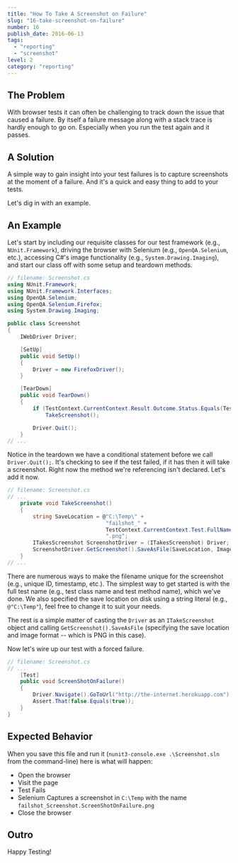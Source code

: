 ```yaml
---
title: "How To Take A Screenshot on Failure"
slug: "16-take-screenshot-on-failure"
number: 16
publish_date: 2016-06-13
tags:
  - "reporting"
  - "screenshot"
level: 2
category: "reporting"
---
```


## The Problem

With browser tests it can often be challenging to track down the issue that caused a failure. By itself a failure message along with a stack trace is hardly enough to go on. Especially when you run the test again and it passes.

## A Solution

A simple way to gain insight into your test failures is to capture screenshots at the moment of a failure. And it's a quick and easy thing to add to your tests.

Let's dig in with an example.

## An Example

Let's start by including our requisite classes for our test framework (e.g., `NUnit.Framework`), driving the browser with Selenium (e.g., `OpenQA.Selenium`, etc.), accessing C#'s image functionality (e.g., `System.Drawing.Imaging`), and start our class off with some setup and teardown methods.

```csharp
// filename: Screenshot.cs
using NUnit.Framework;
using NUnit.Framework.Interfaces;
using OpenQA.Selenium;
using OpenQA.Selenium.Firefox;
using System.Drawing.Imaging;

public class Screenshot
{
    IWebDriver Driver;

    [SetUp]
    public void SetUp()
    {
        Driver = new FirefoxDriver();
    }

    [TearDown]
    public void TearDown()
    {
        if (TestContext.CurrentContext.Result.Outcome.Status.Equals(TestStatus.Failed))
            TakeScreenshot();

        Driver.Quit();
    }
// ...
```

Notice in the teardown we have a conditional statement before we call `Driver.Quit();`. It's checking to see if the test failed, if it has then it will take a screenshot. Right now the method we're referencing isn't declared. Let's add it now.

```csharp
// filename: Screenshot.cs
// ...
    private void TakeScreenshot()
    {
        string SaveLocation = @"C:\Temp\" +
                               "failshot_" +
                               TestContext.CurrentContext.Test.FullName +
                               ".png";
        ITakesScreenshot ScreenshotDriver = (ITakesScreenshot) Driver;
        ScreenshotDriver.GetScreenshot().SaveAsFile(SaveLocation, ImageFormat.Png);
    }
// ...
```

There are numerous ways to make the filename unique for the screenshot (e.g., unique ID, timestamp, etc.). The simplest way to get started is with the full test name (e.g., test class name and test method name), which we've done. We also specified the save location on disk using a string literal (e.g., `@"C:\Temp"`), feel free to change it to suit your needs.

The rest is a simple matter of casting the `Driver` as an `ITakeScreenshot` object and calling `GetScreenshot().SaveAsFile` (specifying the save location and image format -- which is PNG in this case).

Now let's wire up our test with a forced failure.

```csharp
// filename: Screenshot.cs
// ...
    [Test]
    public void ScreenShotOnFailure()
    {
        Driver.Navigate().GoToUrl("http://the-internet.herokuapp.com");
        Assert.That(false.Equals(true));
    }
}
```

## Expected Behavior

When you save this file and run it (`nunit3-console.exe .\Screenshot.sln` from the command-line) here is what will happen:

+ Open the browser
+ Visit the page
+ Test Fails
+ Selenium Captures a screenshot in `C:\Temp` with the name `failshot_Screenshot.ScreenShotOnFailure.png`
+ Close the browser

## Outro

Happy Testing!
